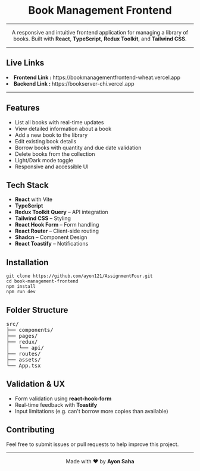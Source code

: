 <h1 align="center"> Book Management Frontend</h1>
<hr/>
<p align="center">
  A responsive and intuitive frontend application for managing a library of books. Built with <strong>React</strong>, <strong>TypeScript</strong>, <strong>Redux Toolkit</strong>, and <strong>Tailwind CSS</strong>.
</p>

<hr />
<h2>Live Links</h2>
<li><strong>Frontend Link : </strong> https://bookmanagementfrontend-wheat.vercel.app</li>
<li><strong>Backend Link : </strong> https://bookserver-chi.vercel.app</li>
<hr />


<h2>Features</h2>
<ul>
  <li>List all books with real-time updates</li>
  <li>View detailed information about a book</li>
  <li>Add a new book to the library</li>
  <li>Edit existing book details</li>
  <li>Borrow books with quantity and due date validation</li>
  <li>Delete books from the collection</li>
  <li>Light/Dark mode toggle</li>
  <li>Responsive and accessible UI</li>
</ul>

<h2>Tech Stack</h2>
<ul>
  <li><strong>React</strong> with Vite</li>
  <li><strong>TypeScript</strong></li>
  <li><strong>Redux Toolkit Query</strong> – API integration</li>
  <li><strong>Tailwind CSS</strong> – Styling</li>
  <li><strong>React Hook Form</strong> – Form handling</li>
  <li><strong>React Router</strong> – Client-side routing</li>
  <li><strong>Shadcn</strong> – Component Design</li>
  <li><strong>React Toastify</strong> – Notifications</li>
</ul>


<h2> Installation</h2>

<pre><code>git clone https://github.com/ayon121/AssignmentFour.git
cd book-management-frontend
npm install
npm run dev
</code></pre>


<h2> Folder Structure</h2>
<pre>
src/
├── components/
├── pages/
├── redux/
│   └── api/
├── routes/
├── assets/
└── App.tsx
</pre>

<h2> Validation & UX</h2>
<ul>
  <li>Form validation using <strong>react-hook-form</strong></li>
  <li>Real-time feedback with <strong>Toastify</strong></li>
  <li>Input limitations (e.g. can't borrow more copies than available)</li>
</ul>



<h2> Contributing</h2>
<p>Feel free to submit issues or pull requests to help improve this project.</p>
<hr />

<p align="center">
  Made with ❤️ by <strong>Ayon Saha</strong>
</p>
